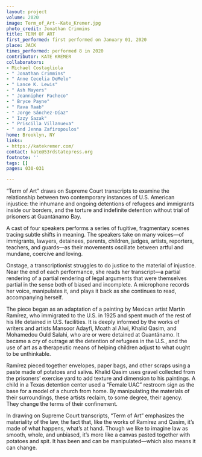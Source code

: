 ```yaml
---
layout: project
volume: 2020
image: Term_of_Art--Kate_Kremer.jpg
photo_credit: Jonathan Crimmins
title: TERM OF ART
first_performed: first performed on January 01, 2020
place: JACK
times_performed: performed 8 in 2020
contributor: KATE KREMER
collaborators:
- Michael Costagliola
- " Jonathan Crimmins"
- " Anne Cecelia DeMelo"
- " Lance K. Lewis"
- " Ash Mayers"
- " Jeannipher Pacheco"
- " Bryce Payne"
- " Rava Raab"
- " Jorge Sánchez-Díaz"
- " Izzy Sazak"
- " Priscilla Villanueva"
- " and Jenna Zafiropoulos"
home: Brooklyn, NY
links:
- https://katekremer.com/
contact: kate@53rdstatepress.org
footnote: ''
tags: []
pages: 030-031

---
```


“Term of Art” draws on Supreme Court transcripts to examine the relationship between two contemporary instances of U.S. American injustice: the inhumane and ongoing detentions of refugees and immigrants inside our borders, and the torture and indefinite detention without trial of prisoners at Guantánamo Bay.

A cast of four speakers performs a series of fugitive, fragmentary scenes tracing subtle shifts in meaning. The speakers take on many voices—of immigrants, lawyers, detainees, parents, children, judges, artists, reporters, teachers, and guards—as their movements oscillate between artful and mundane, coercive and loving.

Onstage, a transcriptionist struggles to do justice to the material of injustice. Near the end of each performance, she reads her transcript—a partial rendering of a partial rendering of legal arguments that were themselves partial in the sense both of biased and incomplete. A microphone records her voice, manipulates it, and plays it back as she continues to read, accompanying herself.

The piece began as an adaptation of a painting by Mexican artist Martín Ramírez, who immigrated to the U.S. in 1925 and spent much of the rest of his life detained in U.S. facilities. It is deeply informed by the works of writers and artists Mansoor Adayfi, Moath al Alwi, Khalid Qasim, and Mohamedou Ould Salahi, who are or were detained at Guantánamo. It became a cry of outrage at the detention of refugees in the U.S., and the use of art as a therapeutic means of helping children adjust to what ought to be unthinkable.

Ramírez pieced together envelopes, paper bags, and other scraps using a paste made of potatoes and saliva. Khalid Qasim uses gravel collected from the prisoners’ exercise yard to add texture and dimension to his paintings. A child in a Texas detention center used a “Female UAC” restroom sign as the base for a model of a church from home. By manipulating the materials of their surroundings, these artists reclaim, to some degree, their agency. They change the terms of their confinement. 

In drawing on Supreme Court transcripts, “Term of Art” emphasizes the materiality of the law, the fact that, like the works of Ramírez and Qasim, it’s made of what happens, what’s at hand. Though we like to imagine law as smooth, whole, and unbiased, it’s more like a canvas pasted together with potatoes and spit. It has been and can be manipulated—which also means it can change.
